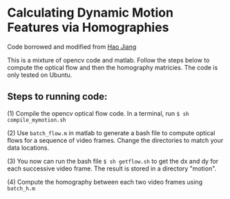 # Calculating Dynamic Motion Features via Homographies
Code borrowed and modified from [Hao Jiang](http://www.hao-jiang.net/code/egopose/ego_pose_code.tar.gz)

This is a mixture of opencv code and matlab. Follow the steps below to 
compute the optical flow and then the homography matricies. 
The code is only tested on Ubuntu.

## Steps to running code:
(1) Compile the opencv optical flow code. In a terminal, run `$ sh compile_mymotion.sh`

(2) Use `batch_flow.m` in matlab to generate a bash file to compute optical flows
    for a sequence of video frames. Change the directories to match your data locations.

(3) You now can run the bash file `$ sh getflow.sh` to get the dx and dy for each successive video
    frame. The result is stored in a directory "motion".

(4) Compute the homography between each two video frames using `batch_h.m`